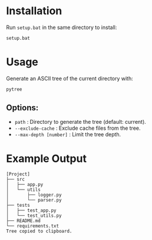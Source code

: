 # Installation

Run `setup.bat` in the same directory to install:

```bash
setup.bat
```

# Usage

Generate an ASCII tree of the current directory with:

```bash
pytree
```

## Options:
- ```path``` : Directory to generate the tree (default: current).
- ```--exclude-cache``` : Exclude cache files from the tree.
- ```--max-depth [number]``` : Limit the tree depth.

# Example Output

```plaintext
[Project]
├── src
│   ├── app.py
│   └── utils
│       ├── logger.py
│       └── parser.py
├── tests
│   ├── test_app.py
│   └── test_utils.py
├── README.md
└── requirements.txt
Tree copied to clipboard.
```
